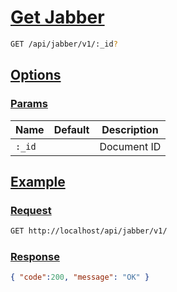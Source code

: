 # [Get Jabber]()

```bash
GET /api/jabber/v1/:_id?
```

## [Options]()

### [Params]()

Name | Default | Description
--- | --- | ---
`:_id` |  | Document ID

## [Example]()

### [Request]()

```bash
GET http://localhost/api/jabber/v1/
```

### [Response]()

```json
{ "code":200, "message": "OK" }
```